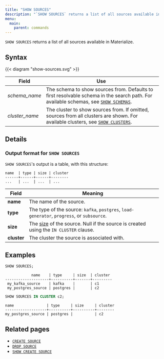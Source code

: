 ```yaml
---
title: "SHOW SOURCES"
description: "`SHOW SOURCES` returns a list of all sources available in Materialize."
menu:
  main:
    parent: commands
---
```


`SHOW SOURCES` returns a list of all sources available in Materialize.

## Syntax

{{< diagram "show-sources.svg" >}}

Field | Use
------|-----
_schema&lowbar;name_ | The schema to show sources from. Defaults to first resolvable schema in the search path. For available schemas, see [`SHOW SCHEMAS`](../show-schemas).
_cluster&lowbar;name_ | The cluster to show sources from. If omitted, sources from all clusters are shown. For available clusters, see [`SHOW CLUSTERS`](../show-clusters).

## Details

### Output format for `SHOW SOURCES`

`SHOW SOURCES`'s output is a table, with this structure:

```nofmt
name  | type | size | cluster
------+------+------+--------
...   | ...  | ...  | ...
```

Field | Meaning
------|--------
**name** | The name of the source.
**type** | The type of the source: `kafka`, `postgres`, `load-generator`, `progress`, or `subsource`.
**size** | The [size](/sql/create-source/#sizing-a-source) of the source. Null if the source is created using the `IN CLUSTER` clause.
**cluster** | The cluster the source is associated with.

## Examples

```sql
SHOW SOURCES;
```
```nofmt
            name    | type     | size  | cluster
--------------------+----------+-------+---------
 my_kafka_source    | kafka    |       | c1
 my_postgres_source | postgres |       | c2
```

```sql
SHOW SOURCES IN CLUSTER c2;
```
```nofmt
name               | type     | size     | cluster
-------------------+----------+----------+--------
my_postgres_source | postgres |          | c2
```

## Related pages

- [`CREATE SOURCE`](../create-source)
- [`DROP SOURCE`](../drop-source)
- [`SHOW CREATE SOURCE`](../show-create-source)
